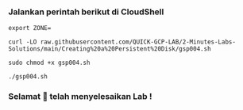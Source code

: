 ### Jalankan perintah berikut di CloudShell

```
export ZONE=
```
```
curl -LO raw.githubusercontent.com/QUICK-GCP-LAB/2-Minutes-Labs-Solutions/main/Creating%20a%20Persistent%20Disk/gsp004.sh

sudo chmod +x gsp004.sh

./gsp004.sh
```

### Selamat 🎉 telah menyelesaikan Lab !
